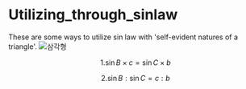 # Utilizing_through_sinlaw
These are some ways to utilize sin law with 'self-evident natures of a triangle'.
![삼각형](https://github.com/psjdavid/utilizing_for_sinlaw/assets/94748252/7e03b5de-c561-4964-9c60-0c6b40d92052)


$$1. \sin B \times c = \sin C \times b$$

$$2. \sin B : \sin C = c:b$$
